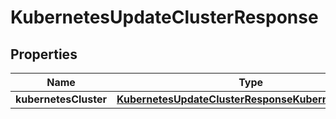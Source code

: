 

# KubernetesUpdateClusterResponse


## Properties

| Name | Type | Description | Notes |
|------------ | ------------- | ------------- | -------------|
|**kubernetesCluster** | [**KubernetesUpdateClusterResponseKubernetesCluster**](KubernetesUpdateClusterResponseKubernetesCluster.md) |  |  [optional] |



